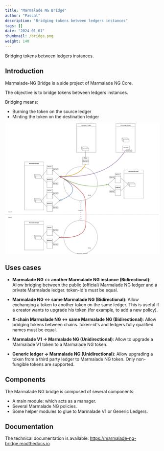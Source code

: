 ```yaml
---
title: "Marmalade NG Bridge"
author: "Pascal"
description: "Bridging tokens between ledgers instances"
tags: []
date: "2024-01-01"
thumbnail: /bridge.png
weight: 140
---
```

Bridging tokens between ledgers instances.

<!--more-->

## Introduction
Marmalade-NG Bridge is a side project of Marmalade NG Core.

The objective is to bridge tokens between ledgers instances.

Bridging means:

- Burning the token on the source ledger
- Minting the token on the destination ledger

![Bridge diagram](https://raw.githubusercontent.com/Marmalade-NG/marmalade-ng-bridge/main/doc/source/diagrams/bridge.svg)

## Uses cases

- **Marmalade NG <-> another Marmalade NG instance (Bidirectional)**: Allow bridging between the public (official) Marmalade NG ledger and a private Marmalade ledger. token-id's must be equal.

- **Marmalade NG <-> same Marmalade NG (Bidirectional)**: Allow exchanging a token to another token on the same ledger. This is useful if a creator wants to upgrade his token (for example, to add a new policy).

- **X-chain Marmalade NG <-> same Marmalade NG (Bidirectional)**: Allow bridging tokens between chains. token-id's and ledgers fully qualified names must be equal.

- **Marmalade V1 -> Marmalade NG (Unidirectional)**: Allow to upgrade a Marmalade V1 token to a Marmalade NG token.

- **Generic ledger -> Marmalade NG (Unidirectional)**: Allow upgrading a token from a third party ledger to Marmalade NG token. Only non-fungible tokens are supported.


## Components

The Marmalade NG bridge is composed of several components:

- A main module: which acts as a manager.
- Several Marmalade NG policies.
- Some helper modules to glue to Marmalade V1 or Generic Ledgers.

## Documentation

The technical documentation is available:
https://marmalade-ng-bridge.readthedocs.io
